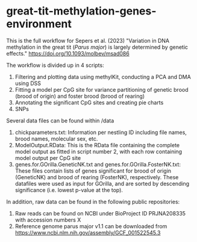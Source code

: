 # great-tit-methylation-genes-environment
This is the full workflow for Sepers et al. (2023) "Variation in DNA methylation in the great tit (_Parus major_) is largely determined by genetic effects." https://doi.org/10.1093/molbev/msad086

The workflow is divided up in 4 scripts:

1. Filtering and plotting data using methylKit, conducting a PCA and DMA using DSS
2. Fitting a model per CpG site for variance partitioning of genetic brood (brood of origin) and foster brood (brood of rearing)
3. Annotating the significant CpG sites and creating pie charts
4. SNPs


Several data files can be found within /data
1. chickparameters.txt: Information per nestling ID including file names, brood names, molecular sex, etc.
2. ModelOutput.RData: This is the RData file containing the complete model output as fitted in script number 2, with each row containing model output per CpG site
3. genes.for.GOrilla.GeneticNK.txt and genes.for.GOrilla.FosterNK.txt: These files contain lists of genes significant for brood of origin (GeneticNK) and brood of rearing (FosterNK), respectively. These datafiles were used as input for GOrilla, and are sorted by descending significance (i.e. lowest p-value at the top).

In addition, raw data can be found in the following public repositories:
1. Raw reads can be found on NCBI under BioProject ID PRJNA208335 with accession numbers X
2. Reference genome parus major v1.1 can be downloaded from https://www.ncbi.nlm.nih.gov/assembly/GCF_001522545.3

